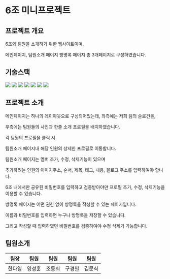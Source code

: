 # 6조 미니프로젝트

## 프로젝트 개요
6조와 팀원을 소개하기 위한 웹사이트이며, 

메인페이지, 팀원소개 페이지 방명록 페이지 총 3개페이지로 구성하였습니다. 


## 기술스택
<img src="https://img.shields.io/badge/html5-E34F26?style=for-the-badge&logo=html5&logoColor=white">
<img src="https://img.shields.io/badge/css-1572B6?style=for-the-badge&logo=css3&logoColor=white">
<img src="https://img.shields.io/badge/javascript-F7DF1E?style=for-the-badge&logo=javascript&logoColor=black">
<img src="https://img.shields.io/badge/jquery-0769AD?style=for-the-badge&logo=jquery&logoColor=white">
<img src="https://img.shields.io/badge/firebase-FFCA28?style=for-the-badge&logo=firebase&logoColor=white">
<img src="https://img.shields.io/badge/bootstrap-7952B3?style=for-the-badge&logo=bootstrap&logoColor=white">
<img src="https://img.shields.io/badge/github-181717?style=for-the-badge&logo=github&logoColor=white">

## 프로젝트 소개
메인페이지는 하나의 레이아웃으로 구성되어있는데, 좌측에는 저희 팀의 슬로건을, 

우측에는 팀원들의 사진과 한줄 소개 프로필을 배치하였습니다. 

각 팀원의 프로필을 클릭 시

팀원소개 페이지내 해당 인원의 상세한 프로필로 이동합니다.



팀원소개 페이지는 멤버 추가, 수정, 삭제기능이 있으며

추가하려는 인원의 이미지주소, 순서, 제목, 태그, 내용, 블로그 주소를 입력하여야 합니다.

6조 내에서만 공유된 비밀번호를 입력하고 검증받아야만 프로필 추가, 수정, 삭제기능을 이용할 수 있습니다.



방명록 페이지는 어떤 권한 없이 방명록을 작성할 수 있는 페이지입니다.

이름과 비밀번호를 입력하면 누구나 방명록을 저장할 수 있습니다.

그리고 작성할 때 입력하였던 비밀번호를 검증하여야 수정 삭제가 가능합니다.

## 팀원소개
|팀장|팀원|팀원|팀원|팀원|
|:---:|:---:|:---:|:---:|:---:|
|한다영|양성훈|조동희|구경필|김문식|
